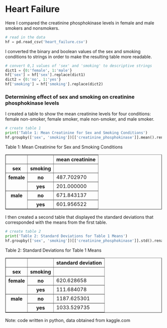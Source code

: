 # Heart Failure
Here I compared the creatinine phosphokinase levels in female and male smokers and nonsmokers.

```python
# read in the data
hf = pd.read_csv('heart_failure.csv')
```

I converted the binary and boolean values of the sex and smoking conditions to strings in order to make the resulting table more readable.
```python
# convert 0,1 values of 'sex' and 'smoking' to descriptive strings
dict1 = {0:'female', 1:'male'}
hf['sex'] = hf['sex'].replace(dict1)
dict2 = {0:'no', 1:'yes'}
hf['smoking'] = hf['smoking'].replace(dict2)
```

### Determining effect of sex and smoking on creatinine phosphokinase levels

I created a table to show the mean creatinine levels for four conditions: female non-smoker, female smoker, male non-smoker, and male smoker.
```python
# create table 1
print('Table 1: Mean Creatinine for Sex and Smoking Conditions')
hf.groupby(['sex', 'smoking'])[['creatinine_phosphokinase']].mean().rename(columns={'creatinine_phosphokinase':'mean creatinine'})
```

Table 1: Mean Creatinine for Sex and Smoking Conditions

<table border="1" class="dataframe">
  <thead>
    <tr style="text-align: right;">
      <th></th>
      <th></th>
      <th>mean creatinine</th>
    </tr>
    <tr>
      <th>sex</th>
      <th>smoking</th>
      <th></th>
    </tr>
  </thead>
  <tbody>
    <tr>
      <th rowspan="2" valign="top">female</th>
      <th>no</th>
      <td>487.702970</td>
    </tr>
    <tr>
      <th>yes</th>
      <td>201.000000</td>
    </tr>
    <tr>
      <th rowspan="2" valign="top">male</th>
      <th>no</th>
      <td>671.843137</td>
    </tr>
    <tr>
      <th>yes</th>
      <td>601.956522</td>
    </tr>
  </tbody>
</table>



I then created a second table that displayed the standard deviations that corresponded with the means from the first table.
```python
# create table 2
print('Table 2: Standard Deviations for Table 1 Means')
hf.groupby(['sex', 'smoking'])[['creatinine_phosphokinase']].std().rename(columns={'creatinine_phosphokinase':'standard deviation'})
```

Table 2: Standard Deviations for Table 1 Means

<table border="1" class="dataframe">
  <thead>
    <tr style="text-align: right;">
      <th></th>
      <th></th>
      <th>standard deviation</th>
    </tr>
    <tr>
      <th>sex</th>
      <th>smoking</th>
      <th></th>
    </tr>
  </thead>
  <tbody>
    <tr>
      <th rowspan="2" valign="top">female</th>
      <th>no</th>
      <td>620.628658</td>
    </tr>
    <tr>
      <th>yes</th>
      <td>111.684078</td>
    </tr>
    <tr>
      <th rowspan="2" valign="top">male</th>
      <th>no</th>
      <td>1187.625301</td>
    </tr>
    <tr>
      <th>yes</th>
      <td>1033.529735</td>
    </tr>
  </tbody>
</table>

Note: code written in python, data obtained from kaggle.com
